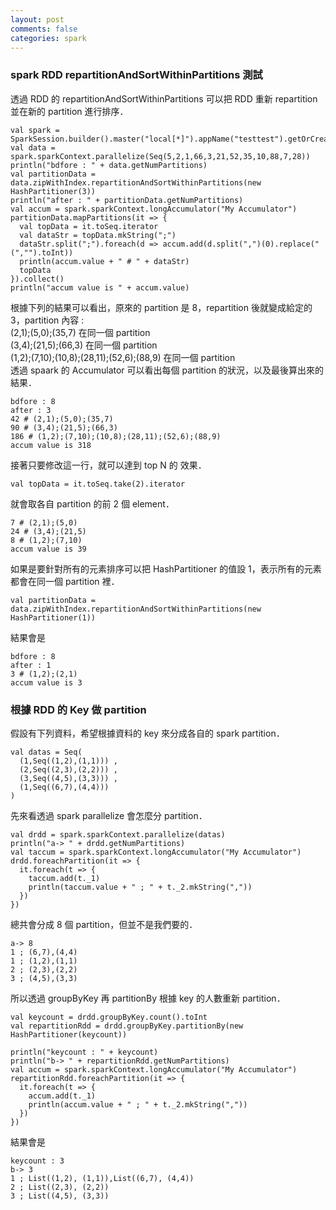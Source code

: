 ```yaml
---
layout: post
comments: false
categories: spark
---
```


### spark RDD repartitionAndSortWithinPartitions 測試

透過 RDD 的 repartitionAndSortWithinPartitions 可以把 RDD 重新 repartition 並在新的 partition 進行排序．

```
val spark = SparkSession.builder().master("local[*]").appName("testtest").getOrCreate()
val data = spark.sparkContext.parallelize(Seq(5,2,1,66,3,21,52,35,10,88,7,28))
println("bdfore : " + data.getNumPartitions)
val partitionData = data.zipWithIndex.repartitionAndSortWithinPartitions(new HashPartitioner(3))
println("after : " + partitionData.getNumPartitions)
val accum = spark.sparkContext.longAccumulator("My Accumulator")
partitionData.mapPartitions(it => {
  val topData = it.toSeq.iterator
  val dataStr = topData.mkString(";")
  dataStr.split(";").foreach(d => accum.add(d.split(",")(0).replace("(","").toInt))
  println(accum.value + " # " + dataStr)
  topData
}).collect()
println("accum value is " + accum.value)
```

根據下列的結果可以看出，原來的 partition 是 8，repartition 後就變成給定的 3，partition 內容 :  
(2,1);(5,0);(35,7) 在同一個 partition  
(3,4);(21,5);(66,3) 在同一個 partition  
(1,2);(7,10);(10,8);(28,11);(52,6);(88,9) 在同一個 partition  
透過 spaark 的 Accumulator 可以看出每個 partition 的狀況，以及最後算出來的結果．  

```
bdfore : 8
after : 3
42 # (2,1);(5,0);(35,7)
90 # (3,4);(21,5);(66,3)
186 # (1,2);(7,10);(10,8);(28,11);(52,6);(88,9)
accum value is 318
```

接著只要修改這一行，就可以達到 top N 的 效果．

```
val topData = it.toSeq.take(2).iterator
```
就會取各自 partition 的前 2 個 element．  

```
7 # (2,1);(5,0)
24 # (3,4);(21,5)
8 # (1,2);(7,10)
accum value is 39
```
如果是要針對所有的元素排序可以把 HashPartitioner 的值設 1，表示所有的元素都會在同一個 partition 裡．

```
val partitionData = data.zipWithIndex.repartitionAndSortWithinPartitions(new HashPartitioner(1))
```
結果會是  

```
bdfore : 8
after : 1
3 # (1,2);(2,1)
accum value is 3
```

### 根據 RDD 的 Key 做 partition

假設有下列資料，希望根據資料的 key 來分成各自的 spark partition．

```
val datas = Seq(
  (1,Seq((1,2),(1,1))) ,
  (2,Seq((2,3),(2,2))) ,
  (3,Seq((4,5),(3,3))) ,
  (1,Seq((6,7),(4,4)))
)
```

先來看透過 spark parallelize 會怎麼分 partition．

```
val drdd = spark.sparkContext.parallelize(datas)
println("a-> " + drdd.getNumPartitions)
val taccum = spark.sparkContext.longAccumulator("My Accumulator")
drdd.foreachPartition(it => {
  it.foreach(t => {
    taccum.add(t._1)
    println(taccum.value + " ; " + t._2.mkString(","))
  })
})
```
總共會分成 8 個 partition，但並不是我們要的．

```
a-> 8
1 ; (6,7),(4,4)
1 ; (1,2),(1,1)
2 ; (2,3),(2,2)
3 ; (4,5),(3,3)
```

所以透過 groupByKey 再 partitionBy 根據 key 的人數重新 partition．  

```
val keycount = drdd.groupByKey.count().toInt
val repartitionRdd = drdd.groupByKey.partitionBy(new HashPartitioner(keycount))
```


```
println("keycount : " + keycount)
println("b-> " + repartitionRdd.getNumPartitions)
val accum = spark.sparkContext.longAccumulator("My Accumulator")
repartitionRdd.foreachPartition(it => {
  it.foreach(t => {
    accum.add(t._1)
    println(accum.value + " ; " + t._2.mkString(","))
  })
})
```
結果會是  

```
keycount : 3
b-> 3
1 ; List((1,2), (1,1)),List((6,7), (4,4))
2 ; List((2,3), (2,2))
3 ; List((4,5), (3,3))
```







